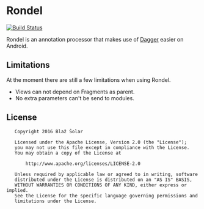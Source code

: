 # Rondel

[![Build Status](https://travis-ci.com/blazsolar/rondel.svg?token=gjxgmGPqnpccSN7MZGPp&branch=master)](https://travis-ci.com/blazsolar/rondel)

Rondel is an annotation processor that makes use of [Dagger](http://google.github.io/dagger/) easier on Android.

## Limitations

At the moment there are still a few limitations when using Rondel.

 * Views can not depend on Fragments as parent.
 * No extra parameters can't be send to modules.

## License

```
   Copyright 2016 Blaž Šolar

   Licensed under the Apache License, Version 2.0 (the "License");
   you may not use this file except in compliance with the License.
   You may obtain a copy of the License at

       http://www.apache.org/licenses/LICENSE-2.0

   Unless required by applicable law or agreed to in writing, software
   distributed under the License is distributed on an "AS IS" BASIS,
   WITHOUT WARRANTIES OR CONDITIONS OF ANY KIND, either express or implied.
   See the License for the specific language governing permissions and
   limitations under the License.
```